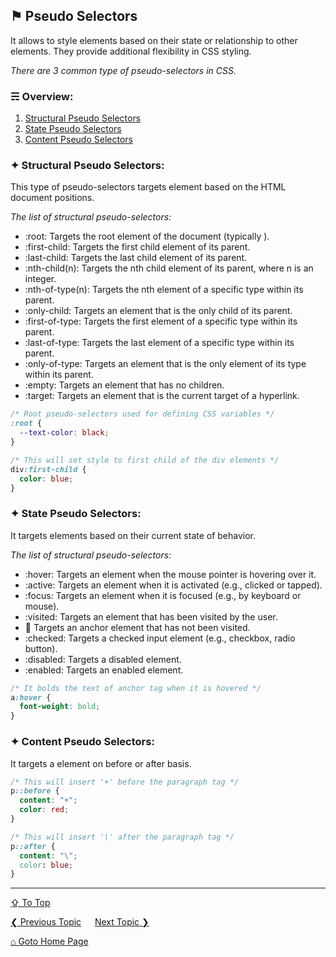 ## &#9873; Pseudo Selectors
It allows to style elements based on their state or relationship to other elements. They provide additional flexibility in CSS styling.

*There are 3 common type of pseudo-selectors in CSS.*

### &#9780; Overview:
1. [Structural Pseudo Selectors](#-structural-pseudo-selectors)
2. [State Pseudo Selectors](#-state-pseudo-selectors)
3. [Content Pseudo Selectors](#-content-pseudo-selectors)

### &#10022; Structural Pseudo Selectors:
This type of pseudo-selectors targets element based on the HTML document positions. 

*The list of structural pseudo-selectors:*
  - :root: Targets the root element of the document (typically <html>).
  - :first-child: Targets the first child element of its parent.
  - :last-child: Targets the last child element of its parent.
  - :nth-child(n): Targets the nth child element of its parent, where n is an integer.
  - :nth-of-type(n): Targets the nth element of a specific type within its parent.
  - :only-child: Targets an element that is the only child of its parent.
  - :first-of-type: Targets the first element of a specific type within its parent.
  - :last-of-type: Targets the last element of a specific type within its parent.
  - :only-of-type: Targets an element that is the only element of its type within its parent.
  - :empty: Targets an element that has no children.
  - :target: Targets an element that is the current target of a hyperlink.

```css
/* Root pseudo-selectors used for defining CSS variables */
:root {
  --text-color: black;
}

/* This will set style to first child of the div elements */
div:first-child {
  color: blue;
}
```

### &#10022; State Pseudo Selectors:
It targets elements based on their current state of behavior.

*The list of structural pseudo-selectors:*
  - :hover: Targets an element when the mouse pointer is hovering over it.
  - :active: Targets an element when it is activated (e.g., clicked or tapped).
  - :focus: Targets an element when it is focused (e.g., by keyboard or mouse).
  - :visited: Targets an element that has been visited by the user.
  - :link: Targets an anchor element that has not been visited.
  - :checked: Targets a checked input element (e.g., checkbox, radio button).
  - :disabled: Targets a disabled element.
  - :enabled: Targets an enabled element.

```css
/* It bolds the text of anchor tag when it is hovered */
a:hover {
  font-weight: bold;
}
```

### &#10022; Content Pseudo Selectors:
It targets a element on before or after basis.

```css
/* This will insert '+' before the paragraph tag */
p::before {
  content: "+";
  color: red;
}

/* This will insert '\' after the paragraph tag */
p::after {
  content: "\";
  color: blue;
}
```

---
[&#8682; To Top](#-pseudo-selectors)

[&#10094; Previous Topic](./selectors.md) &emsp; [Next Topic &#10095;](./properties-and-values.md)

[&#8962; Goto Home Page](../README.md)
